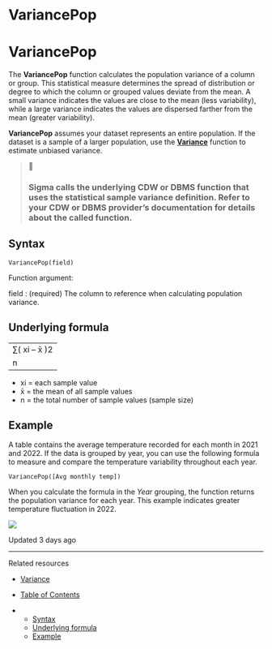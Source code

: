 # VariancePop

# VariancePop

The **VariancePop** function calculates the population variance of a column or group. This statistical measure determines the spread of distribution or degree to which the column or grouped values deviate from the mean. A small variance indicates the values are close to the mean (less variability), while a large variance indicates the values are dispersed farther from the mean (greater variability).

**VariancePop** assumes your dataset represents an entire population. If the dataset is a sample of a larger population, use the **[Variance](/docs/variance)** function to estimate unbiased variance.

> 📘
>
> ### Sigma calls the underlying CDW or DBMS function that uses the statistical sample variance definition. Refer to your CDW or DBMS provider’s documentation for details about the called function.

## Syntax

```
VariancePop(field)
```

Function argument:

field
:   (required) The column to reference when calculating population variance.

## Underlying formula

|  |
| --- |
| ∑( xi – x̄ )2 |
| n |

* xi = each sample value
* x̄ = the mean of all sample values
* n = the total number of sample values (sample size)

## Example

A table contains the average temperature recorded for each month in 2021 and 2022. If the data is grouped by year, you can use the following formula to measure and compare the temperature variability throughout each year.

```
VariancePop([Avg monthly temp])
```

When you calculate the formula in the *Year* grouping, the function returns the population variance for each year. This example indicates greater temperature fluctuation in 2022.

![](https://sigma-docs-screenshots.s3.us-west-2.amazonaws.com/Functions/variancepop_example.png)

Updated 3 days ago

---

Related resources

* [Variance](/docs/variance)

* [Table of Contents](#)
* + [Syntax](#syntax)
  + [Underlying formula](#underlying-formula)
  + [Example](#example)